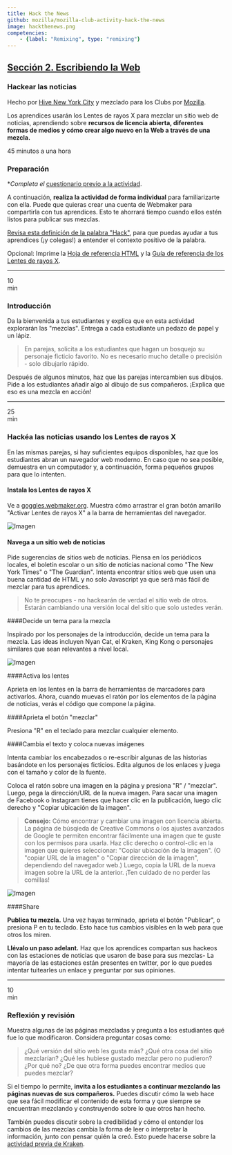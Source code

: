 ```yaml
---
title: Hack the News
github: mozilla/mozilla-club-activity-hack-the-news
image: hackthenews.png
competencies:
    - {label: "Remixing", type: "remixing"}
---
```


## [Sección 2. Escribiendo la Web](http://mozilla.github.io/webmaker-curriculum/WebLiteracyBasics-I/)

### Hackear las noticias

Hecho por [Hive New York City](http://hivenyc.org/) y mezclado para los Clubs por [Mozilla](https://webmaker.org/mentor).

Los aprendices usarán los Lentes de rayos X para mezclar un sitio web de noticias, aprendiendo sobre **recursos de licencia abierta, diferentes formas de medios y cómo crear algo nuevo en la Web a través de una mezcla.**

45 minutos a una hora

### Preparación

**Completa el* [cuestionario previo a la actividad](http://goo.gl/forms/Uua6yKIy5E).

A continuación, **realiza la actividad de forma individual** para familiarizarte con ella. Puede que quieras crear una cuenta de Webmaker para compartirla con tus aprendices. Esto te ahorrará tiempo cuando ellos estén listos para publicar sus mezclas.

[Revisa esta definición de la palabra "Hack"](https://wiki.mozilla.org/Webmaker/Teach/Terminology#Hack), para que puedas ayudar a tus aprendices (¡y colegas!) a entender el contexto positivo de la palabra.

Opcional: Imprime la [Hoja de referencia HTML](https://d157rqmxrxj6ey.cloudfront.net/amaciel/17418/) y la [Guía de referencia de los Lentes de rayos X](https://d157rqmxrxj6ey.cloudfront.net/amaciel/18570/).

---

10<br>min

### Introducción

Da la bienvenida a tus estudiantes y explica que en esta actividad explorarán las "mezclas". Entrega a cada estudiante un pedazo de papel y un lápiz.

> En parejas, solicita a los estudiantes que hagan un bosquejo su personaje ficticio favorito. No es necesario mucho detalle o precisión - solo dibujarlo rápido.

Después de algunos minutos, haz que las parejas intercambien sus dibujos. Pide a los estudiantes añadir algo al dibujo de sus compañeros. ¡Explica que eso es una mezcla en acción!

---

25<br>min

### Hackéa las noticias usando los Lentes de rayos X

En las mismas parejas, si hay suficientes equipos disponibles, haz que los estudiantes abran un navegador web moderno. En caso que no sea posible, demuestra en un computador y, a continuación, forma pequeños grupos para que lo intenten.

#### Instala los Lentes de rayos X

Ve a [goggles.webmaker.org](https://goggles.webmaker.org/). Muestra cómo arrastrar el gran botón amarillo "Activar Lentes de rayos X" a la barra de herramientas del navegador.

![Imagen](http://mozilla.github.io/webmaker-curriculum/images/newshack-example-animated.gif)

#### Navega a un sitio web de noticias

Pide sugerencias de sitios web de noticias. Piensa en los periódicos locales, el boletín escolar o un sitio de noticias nacional como "The New York Times" o "The Guardian". Intenta encontrar sitios web que usen una buena cantidad de HTML y no solo Javascript ya que será más fácil de mezclar para tus aprendices.

> No te preocupes - no hackearán de verdad el sitio web de otros. Estarán cambiando una versión local del sitio que solo ustedes verán.

####Decide un tema para la mezcla

Inspirado por los personajes de la introducción, decide un tema para la mezcla. Las ideas incluyen Nyan Cat, el Kraken, King Kong o personajes similares que sean relevantes a nivel local.

![Imagen](http://mozilla.github.io/webmaker-curriculum/images/newshack-example.png)

####Activa los lentes

Aprieta en los lentes en la barra de herramientas de marcadores para activarlos. Ahora, cuando muevas el ratón por los elementos de la página de noticias, verás el código que compone la página.

####Aprieta el botón "mezclar"

Presiona "R" en el teclado para mezclar cualquier elemento.

####Cambia el texto y coloca nuevas imágenes

Intenta cambiar los encabezados o re-escribir algunas de las historias basándote en los personajes ficticios. Edita algunos de los enlaces y juega con el tamaño y color de la fuente.

Coloca el ratón sobre una imagen en la página y presiona "R" / "mezclar". Luego, pega la dirección/URL de la nueva imagen. Para sacar una imagen de Facebook o Instagram tienes que hacer clic en la publicación, luego clic derecho y "Copiar ubicación de la imagen".

> **Consejo:** Cómo encontrar y cambiar una imagen con licencia abierta. La página de búsqieda de Creative Commons o los ajustes avanzados de Google te permiten encontrar fácilmente una imagen que te guste con los permisos para usarla. Haz clic derecho o control-clic en la imagen que quieres seleccionar: "Copiar ubicación de la imagen". (O "copiar URL de la imagen" o "Copiar dirección de la imagen", dependiendo del navegador web.) Luego, copia la URL de la nueva imagen sobre la URL de la anterior. ¡Ten cuidado de no perder las comillas!

![Imagen](http://mozilla.github.io/webmaker-curriculum/images/newshack-example-2.png)

####Share

**Publica tu mezcla.** Una vez hayas terminado, aprieta el botón "Publicar", o presiona P en tu teclado. Esto hace tus cambios visibles en la web para que otros los miren.

**Llévalo un paso adelant.** Haz que los aprendices compartan sus hackeos con las estaciones de noticias que usaron de base para sus mezclas- La mayoría de las estaciones están presentes en twitter, por lo que puedes intentar tuitearles un enlace y preguntar por sus opiniones.

---

10<br>min

### Reflexión y revisión

Muestra algunas de las páginas mezcladas y pregunta a los estudiantes qué fue lo que modificaron. Considera preguntar cosas como:

> ¿Qué versión del sitio web les gusta más? ¿Qué otra cosa del sitio mezclarían? ¿Qué les hubiese gustado mezclar pero no pudieron? ¿Por qué no? ¿De que otra forma puedes encontrar medios que puedes mezclar?

Si el tiempo lo permite, **invita a los estudiantes a continuar mezclando las páginas nuevas de sus compañeros.** Puedes discutir cómo la web hace que sea fácil modificar el contenido de esta forma y que siempre se encuentran mezclando y construyendo sobre lo que otros han hecho.

También puedes discutir sobre la credibilidad y cómo el entender los cambios de las mezclas cambia la forma de leer o interpretar la información, junto con pensar quién la creó. Esto puede hacerse sobre la [actividad previa de Kraken](http://mozilla.github.io/mozilla-club-activity-kraken-the-code/#en).


